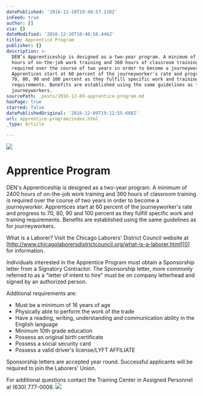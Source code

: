 ```yaml
---
datePublished: '2016-12-10T10:48:57.110Z'
inFeed: true
author: []
via: {}
dateModified: '2016-12-10T10:48:56.446Z'
title: Apprentice Program
publisher: {}
description: >-
  DEN’s Apprenticeship is designed as a two-year program. A minimum of 2400
  hours of on-the-job work training and 360 hours of classroom training is
  required over the course of two years in order to become a journeyworker.
  Apprentices start at 60 percent of the journeyworker's rate and progress to
  70, 80, 90 and 100 percent as they fulfill specific work and training
  requirements. Benefits are established using the same guidelines as for
  journeyworkers.
sourcePath: _posts/2016-12-09-apprentice-program.md
hasPage: true
starred: false
datePublishedOriginal: '2016-12-09T19:12:55.608Z'
url: apprentice-program/index.html
_type: Article

---
```

![](https://the-grid-user-content.s3-us-west-2.amazonaws.com/2663e809-0d73-4cfa-80e1-83abab4aa760.png)

# Apprentice Program

DEN's Apprenticeship is designed as a two-year program. A minimum of 2400 hours of on-the-job work training and 360 hours of classroom training is required over the course of two years in order to become a journeyworker. Apprentices start at 60 percent of the journeyworker's rate and progress to 70, 80, 90 and 100 percent as they fulfill specific work and training requirements. Benefits are established using the same guidelines as for journeyworkers.

What is a Laborer? Visit the Chicago Laborers' District Council website at [http://www.chicagolaborersdistrictcouncil.org/what-is-a-laborer.html][0] for information.

Individuals interested in the Apprentice Program must obtain a Sponsorship letter from a Signatory Contractor. The Sponsorship letter, more commonly referred to as a "letter of intent to hire" must be on company letterhead and signed by an authorized person.

Additional requirements are:

* Must be a minimum of 16 years of age
* Physically able to perform the work of the trade
* Have a reading, writing, understanding and communication ability in the English language
* Minimum 10th grade education
* Possess an original birth certificate
* Possess a social security card
* Possess a valid driver's license/LYFT AFFILIATE

Sponsorship letters are accepted year round. Successful applicants will be required to join the Laborers' Union.

For additional questions contact the Training Center in Assigned Personnel at (630) 777-0006\.
![](https://the-grid-user-content.s3-us-west-2.amazonaws.com/6b38577c-493f-4181-8727-aca82083d923.png)

[0]: http://www.chicagolaborersdistrictcouncil.org/what-is-a-laborer.html
